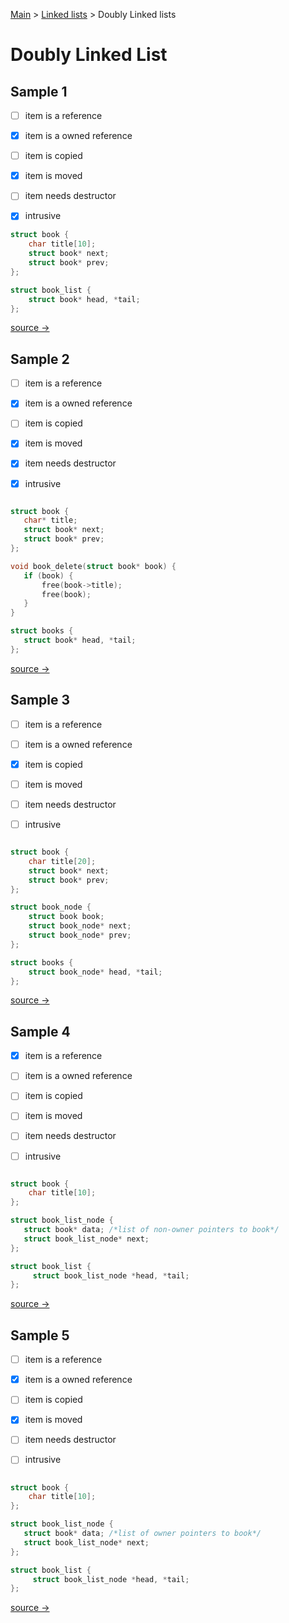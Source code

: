 [Main](README.md) > [Linked lists](linked_lists.md) > Doubly Linked lists


# Doubly Linked List


## Sample 1

* [ ] item is a reference
* [x] item is a owned reference
* [ ] item is copied
* [x] item is moved
* [ ] item needs destructor
* [x] intrusive


```c
struct book {
    char title[10];
    struct book* next;
    struct book* prev;
};

struct book_list {
    struct book* head, *tail;
};

```

[source → ](dlinked_lists1.md)
 
 ## Sample 2
 
* [ ] item is a reference
* [x] item is a owned reference
* [ ] item is copied
* [x] item is moved
* [x] item needs destructor
* [x] intrusive



 ```c

struct book {
    char* title;
    struct book* next;
    struct book* prev;
};

void book_delete(struct book* book) {
    if (book) { 
        free(book->title); 
        free(book);
    }
}

struct books {
    struct book* head, *tail;
};

```

[source → ](dlinked_lists1d.md)
 
  
## Sample 3

* [ ] item is a reference
* [ ] item is a owned reference
* [x] item is copied
* [ ] item is moved
* [ ] item needs destructor
* [ ] intrusive



```c

struct book {
    char title[20];
    struct book* next;
    struct book* prev;
};

struct book_node {
    struct book book;
    struct book_node* next;
    struct book_node* prev;
};

struct books {
    struct book_node* head, *tail;
};

```
[source → ](dlinked_list2.md)

 
 ## Sample 4
 
* [x] item is a reference
* [ ] item is a owned reference
* [ ] item is copied
* [ ] item is moved
* [ ] item needs destructor
* [ ] intrusive

 
```c

struct book {
    char title[10];
};

struct book_list_node {
   struct book* data; /*list of non-owner pointers to book*/
   struct book_list_node* next;
};

struct book_list {
     struct book_list_node *head, *tail;
};
```
[source → ](dlinked_list3.md)

 
 ## Sample 5
 
* [ ] item is a reference
* [x] item is a owned reference
* [ ] item is copied
* [x] item is moved
* [ ] item needs destructor
* [ ] intrusive


```c

struct book {
    char title[10];
};

struct book_list_node {
   struct book* data; /*list of owner pointers to book*/
   struct book_list_node* next;
};

struct book_list {
     struct book_list_node *head, *tail;
};
```
[source → ](dlinked_list4.md)



